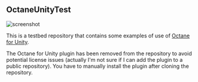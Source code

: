 OctaneUnityTest 
---------------

![screenshot](http://i.imgur.com/uJxBDAil.png)

This is a testbed repository that contains some examples of use of
[Octane for Unity].

The Octane for Unity plugin has been removed from the repository to avoid
potential license issues (actually I'm not sure if I can add the plugin to a
public repository). You have to manually install the plugin after cloning the
repository.

[Octane for Unity]: https://unity3d.com/partners/otoy/octane
